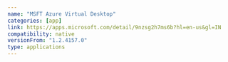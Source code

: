 ```yaml
---
name: "MSFT Azure Virtual Desktop"
categories: [app]
link: https://apps.microsoft.com/detail/9nzsg2h7ms6b?hl=en-us&gl=IN
compatibility: native
versionFrom: "1.2.4157.0"
type: applications
---
```


